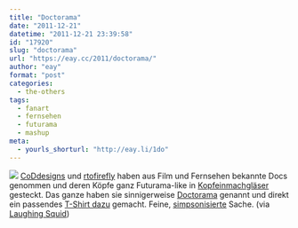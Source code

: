 ```yaml
---
title: "Doctorama"
date: "2011-12-21"
datetime: "2011-12-21 23:39:58"
id: "17920"
slug: "doctorama"
url: "https://eay.cc/2011/doctorama/"
author: "eay"
format: "post"
categories:
  - the-others
tags:
  - fanart
  - fernsehen
  - futurama
  - mashup
meta:
  - yourls_shorturl: "http://eay.li/1do"
---
```


![](https://eay.cc/uploads/2011/doctorama.jpg) [CoDdesigns](http://twitter.com/CoDdesigns) und [rtofirefly](http://twitter.com/rtofirefly) haben aus Film und Fernsehen bekannte Docs genommen und deren Köpfe ganz Futurama-like in [Kopfeinmachgläser](http://futurama.wikia.com/wiki/Heads_in_Jars) gesteckt. Das ganze haben sie sinnigerweise [Doctorama](http://www.redbubble.com/people/coddesigns/collections/116506-doctorama) genannt und direkt ein passendes [T-Shirt dazu](http://shirtoid.com/55231/doctorama/) gemacht. Feine, [simpsonisierte](http://eay.cc/?s=simpsonisiert) Sache. (via [Laughing Squid](http://laughingsquid.com/doctorama-famous-doctors-from-pop-culture-in-futurama-head-jars/))
